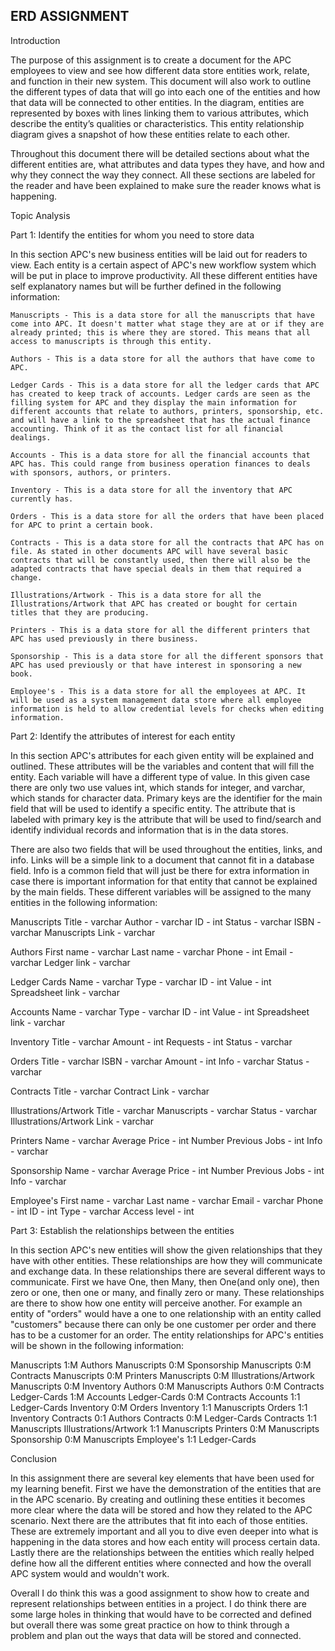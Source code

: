 ## ERD ASSIGNMENT

Introduction

  The purpose of this assignment is to create a document for the APC employees to view and see how different data store entities work, relate, and function in their new system. This document will also work to outline the different types of data that will go into each one of the entities and how that data will be connected to other entities. In the diagram, entities are represented by boxes with lines linking them to various attributes, which describe the entity’s qualities or characteristics. This entity relationship diagram gives a snapshot of how these entities relate to each other.

  Throughout this document there will be detailed sections about what the different entities are, what attributes and data types they have, and how and why they connect the way they connect. All these sections are labeled for the reader and have been explained to make sure the reader knows what is happening.


Topic Analysis

Part 1: Identify the entities for whom you need to store data

  In this section APC's new business entities will be laid out for readers to view. Each entity is a certain aspect of APC's new workflow system which will be put in place to improve productivity. All these different entities have self explanatory names but will be further defined in the following information:

    Manuscripts - This is a data store for all the manuscripts that have come into APC. It doesn't matter what stage they are at or if they are already printed; this is where they are stored. This means that all access to manuscripts is through this entity.

    Authors - This is a data store for all the authors that have come to APC.

    Ledger Cards - This is a data store for all the ledger cards that APC has created to keep track of accounts. Ledger cards are seen as the filling system for APC and they display the main information for different accounts that relate to authors, printers, sponsorship, etc. and will have a link to the spreadsheet that has the actual finance accounting. Think of it as the contact list for all financial dealings.

    Accounts - This is a data store for all the financial accounts that APC has. This could range from business operation finances to deals with sponsors, authors, or printers.

    Inventory - This is a data store for all the inventory that APC currently has.

    Orders - This is a data store for all the orders that have been placed for APC to print a certain book.

    Contracts - This is a data store for all the contracts that APC has on file. As stated in other documents APC will have several basic contracts that will be constantly used, then there will also be the adapted contracts that have special deals in them that required a change.

    Illustrations/Artwork - This is a data store for all the Illustrations/Artwork that APC has created or bought for certain titles that they are producing.

    Printers - This is a data store for all the different printers that APC has used previously in there business.

    Sponsorship - This is a data store for all the different sponsors that APC has used previously or that have interest in sponsoring a new book.

    Employee's - This is a data store for all the employees at APC. It will be used as a system management data store where all employee information is held to allow credential levels for checks when editing information.



Part 2: Identify the attributes of interest for each entity

  In this section APC's attributes for each given entity will be explained and outlined. These attributes will be the variables and content that will fill the entity. Each variable will have a different type of value. In this given case there are only two use values int, which stands for integer, and varchar, which stands for character data. Primary keys are the identifier for the main field that will be used to identify a specific entity. The attribute that is labeled with primary key is the attribute that will be used to find/search and identify individual records and information that is in the data stores.

  There are also two fields that will be used throughout the entities, links, and info. Links will be a simple link to a document that cannot fit in a database field. Info is a common field that will just be there for extra information in case there is important information for that entity that cannot be explained by the main fields. These different variables will be assigned to the many entities in the following information:


  Manuscripts
    Title - varchar
    Author - varchar
    ID - int
    Status - varchar
    ISBN - varchar
    Manuscripts Link - varchar

  Authors
    First name - varchar
    Last name - varchar
    Phone - int
    Email - varchar
    Ledger link - varchar

  Ledger Cards
    Name - varchar
    Type - varchar
    ID - int
    Value - int
    Spreadsheet link - varchar

  Accounts
    Name - varchar
    Type - varchar
    ID - int
    Value - int
    Spreadsheet link - varchar

  Inventory
    Title - varchar
    Amount - int
    Requests - int
    Status - varchar

  Orders
    Title - varchar
    ISBN - varchar
    Amount - int
    Info - varchar
    Status - varchar

  Contracts
    Title - varchar
    Contract Link - varchar

  Illustrations/Artwork
    Title - varchar
    Manuscripts - varchar
    Status - varchar
    Illustrations/Artwork Link - varchar

  Printers
    Name - varchar
    Average Price - int
    Number Previous Jobs - int
    Info - varchar

  Sponsorship
    Name - varchar
    Average Price - int
    Number Previous Jobs - int
    Info - varchar

  Employee's
    First name - varchar
    Last name - varchar
    Email - varchar
    Phone - int
    ID - int
    Type - varchar
    Access level - int

Part 3: Establish the relationships between the entities

  In this section APC's new entities will show the given relationships that they have with other entities. These relationships are how they will communicate and exchange data. In these relationships there are several different ways to communicate. First we have One, then Many, then One(and only one), then zero or one, then one or many, and finally zero or many. These relationships are there to show how one entity will perceive another. For example an entity of "orders" would have a one to one relationship with an entity called "customers" because there can only be one customer per order and there has to be a customer for an order. The entity relationships for APC's entities will be shown in the following information:

  Manuscripts	            1:M	Authors
  Manuscripts	            0:M	Sponsorship
  Manuscripts	            0:M	Contracts
  Manuscripts	            0:M	Printers
  Manuscripts	            0:M	Illustrations/Artwork
  Manuscripts	            0:M	Inventory
  Authors	                0:M	Manuscripts
  Authors	                0:M	Contracts
  Ledger-Cards	          1:M	Accounts
  Ledger-Cards	          0:M	Contracts
  Accounts	              1:1	Ledger-Cards
  Inventory	              0:M	Orders
  Inventory	              1:1	Manuscripts
  Orders	                1:1	Inventory
  Contracts	              0:1	Authors
  Contracts	              0:M	Ledger-Cards
  Contracts	              1:1	Manuscripts
  Illustrations/Artwork	  1:1	Manuscripts
  Printers	              0:M	Manuscripts
  Sponsorship	            0:M	Manuscripts
  Employee's	            1:1	Ledger-Cards


Conclusion

  In this assignment there are several key elements that have been used for my learning benefit. First we have the demonstration of the entities that are in the APC scenario. By creating and outlining these entities it becomes more clear where the data will be stored and how they related to the APC scenario. Next there are the attributes that fit into each of those entities. These are extremely important and all you to dive even deeper into what is happening in the data stores and how each entity will process certain data. Lastly there are the relationships between the entities which really helped define how all the different entities where connected and how the overall APC system would and wouldn't work.

  Overall I do think this was a good assignment to show how to create and represent relationships between entities in a project. I do think there are some large holes in thinking that would have to be corrected and defined but overall there was some great practice on how to think through a problem and plan out the ways that data will be stored and connected.
